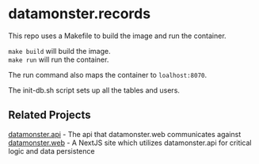 # datamonster.records

This repo uses a Makefile to build the image and run the container.  

`make build` will build the image.  
`make run` will run the container.

The run command also maps the container to `loalhost:8070`.  

The init-db.sh script sets up all the tables and users.  

## Related Projects
 
 [datamonster.api](https://github.com/FailureToLoad/datamonster.records) - The api that datamonster.web communicates against
 [datamonster.web](https://github.com/FailureToLoad/datamonster.web) - A NextJS site which utilizes datamonster.api for critical logic and data persistence 
